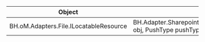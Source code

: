 | Object | Create | Read | Update |
|-|-|-|-|
| BH.oM.Adapters.File.ILocatableResource | BH.Adapter.Sharepoint.SharepointAdapter.Create(ILocatableResource obj, PushType pushType, PushConfig pc) |  |  |
